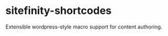sitefinity-shortcodes
=====================

Extensible wordpress-style macro support for content authoring.
